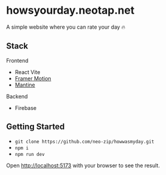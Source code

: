 # howsyourday.neotap.net

A simple website where you can rate your day 🔥

## Stack

Frontend

-  React Vite
-  [Framer Motion](https://www.framer.com/motion/)
-  [Mantine](https://mantine.dev/)

Backend

-  Firebase

## Getting Started

-  `git clone https://github.com/neo-zip/howwasmyday.git`
-  `npm i`
-  `npm run dev`

Open [http://localhost:5173](http://localhost:5173) with your browser to see the result.
